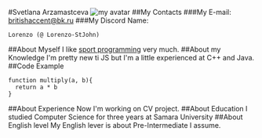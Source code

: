 #Svetlana Arzamastceva
![my avatar](https://i.ibb.co/vh9Q9DN/176770038.png)
##My Contacts
###My E-mail:
britishaccent@bk.ru
###My Discord Name:
```
Lorenzo (@ Lorenzo-StJohn)
```
##About Myself
I like [sport programming](https://codeforces.com/profile/Lorenzo) very much. 
##About my Knowledge
I'm pretty new ti JS but I'm a little experienced at C++ and Java.
##Code Example
```
function multiply(a, b){
  return a * b
}

```
##About Experience
Now I'm working on CV project.
##About Education
I studied Computer Science for three years at Samara University
##About English level
My English lever is about Pre-Intermediate I assume.